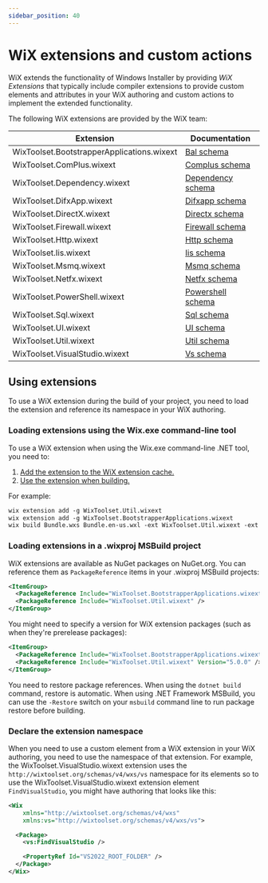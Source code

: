 ```yaml
---
sidebar_position: 40
---
```


# WiX extensions and custom actions

WiX extends the functionality of Windows Installer by providing _WiX Extensions_ that typically include compiler extensions to provide custom elements and attributes in your WiX authoring and custom actions to implement the extended functionality.

The following WiX extensions are provided by the WiX team:

| Extension | Documentation |
| --------- | ------------- |
| WixToolset.BootstrapperApplications.wixext | [Bal schema](../../schema/bal/index.md) |
| WixToolset.ComPlus.wixext | [Complus schema](../../schema/complus/index.md) |
| WixToolset.Dependency.wixext | [Dependency schema](../../schema/dependency/index.md) |
| WixToolset.DifxApp.wixext | [Difxapp schema](../../schema/difxapp/index.md) |
| WixToolset.DirectX.wixext | [Directx schema](../../schema/directx/index.md) |
| WixToolset.Firewall.wixext | [Firewall schema](../../schema/firewall/index.md) |
| WixToolset.Http.wixext | [Http schema](../../schema/http/index.md) |
| WixToolset.Iis.wixext | [Iis schema](../../schema/iis/index.md) |
| WixToolset.Msmq.wixext | [Msmq schema](../../schema/msmq/index.md) |
| WixToolset.Netfx.wixext | [Netfx schema](../../schema/netfx/index.md) |
| WixToolset.PowerShell.wixext | [Powershell schema](../../schema/powershell/index.md) |
| WixToolset.Sql.wixext | [Sql schema](../../schema/sql/index.md) |
| WixToolset.UI.wixext | [UI schema](../../schema/ui/index.md) |
| WixToolset.Util.wixext | [Util schema](../../schema/util/index.md) |
| WixToolset.VisualStudio.wixext | [Vs schema](../../schema/vs/index.md) |


## Using extensions

To use a WiX extension during the build of your project, you need to load the extension and reference its namespace in your WiX authoring.


### Loading extensions using the Wix.exe command-line tool

To use a WiX extension when using the Wix.exe command-line .NET tool, you need to:

1. [Add the extension to the WiX extension cache.](../wixexe.md#extensionadd)
2. [Use the extension when building.](../wixexe.md#build)

For example:

```xml
wix extension add -g WixToolset.Util.wixext
wix extension add -g WixToolset.BootstrapperApplications.wixext
wix build Bundle.wxs Bundle.en-us.wxl -ext WixToolset.Util.wixext -ext WixToolset.BootstrapperApplications.wixext
```


### Loading extensions in a .wixproj MSBuild project

WiX extensions are available as NuGet packages on NuGet.org. You can reference them as `PackageReference` items in your .wixproj MSBuild projects:

```xml
<ItemGroup>
  <PackageReference Include="WixToolset.BootstrapperApplications.wixext" />
  <PackageReference Include="WixToolset.Util.wixext" />
</ItemGroup>
```

You might need to specify a version for WiX extension packages (such as when they're prerelease packages):

```xml
<ItemGroup>
  <PackageReference Include="WixToolset.BootstrapperApplications.wixext" Version="5.0.0" />
  <PackageReference Include="WixToolset.Util.wixext" Version="5.0.0" />
</ItemGroup>
```

You need to restore package references. When using the `dotnet build` command, restore is automatic. When using .NET Framework MSBuild, you can use the `-Restore` switch on your `msbuild` command line to run package restore before building.


### Declare the extension namespace

When you need to use a custom element from a WiX extension in your WiX authoring, you need to use the namespace of that extension. For example, the WixToolset.VisualStudio.wixext extension uses the `http://wixtoolset.org/schemas/v4/wxs/vs` namespace for its elements so to use the WixToolset.VisualStudio.wixext extension element `FindVisualStudio`, you might have authoring that looks like this:

```xml {3,6}
<Wix
    xmlns="http://wixtoolset.org/schemas/v4/wxs"
    xmlns:vs="http://wixtoolset.org/schemas/v4/wxs/vs">

  <Package>
    <vs:FindVisualStudio />

    <PropertyRef Id="VS2022_ROOT_FOLDER" />
  </Package>
</Wix>
```

